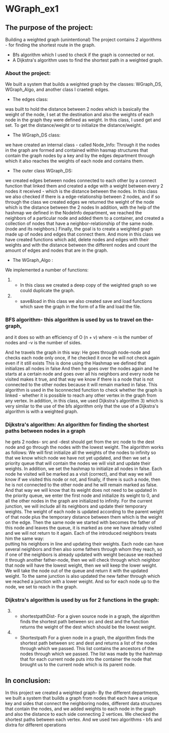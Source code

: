 # WGraph_ex1

## The purpose of the project:
Building a weighted graph (unintentional)
The project contains 2 algorithms - for finding the shortest route in the graph.

-  Bfs algorithm
which I used to check if the graph is connected or not.
-  A Dijkstra's algorithm 
uses to find the shortest path in a weighted graph.
### About the project:
We built a system that builds a weighted graph by the classes:
 WGraph_DS, WGraph_Algo, and another class I craeted: edges.

- The edges class:

was built to hold the distance between 2 nodes which is basically the weight of the node, I set at the destination and also the weights of each node in the graph they were defined as weight. In this class, I used get and set. To get the distance/weight or to initialize the distance/weight.

- The WGraph_DS class:

we have created an internal class - called Node_Info: Through it the nodes in the graph are formed and contained within hasmap structures that contain the graph nodes by a key and by the edges department through which it also reaches the weights of each node and contains them. 

- The outer class WGraph_DS:

we created edges between nodes connected to each other by a connect function that linked them and created a edge with a weight between every 2 nodes it received - which is the distance between the nodes.
In this class we also checked if there is a edge-relationship between 2 nodes, and if so through the class we created edges we returned the weight of the node which is the distance between the 2 nodes
In addition, with the help of the hashmap we defined in the NodeInfo department, we reached the neighbors of a particular node and added them to a container, and created a collection of nodes that have a neighbor-relationship of the same node. (node and its neighbors.)
Finally, the goal is to create a weighted graph made up of nodes and edges that connect them.
And more in this class we have created functions which add, delete nodes and edges with their weights and with the distance between the different nodes and count the amount of edges and nodes that are in the graph.

- The WGraph_Algo :

We implemented a number of functions:
1) - In this class we created a deep copy of the weighted graph so we could duplicate the graph.
2) - save&load in this class we also created save and load functions which save the graph in the form of a file and load the file.
###  BFS algorithm- this algorithm is used by us to travel on the- graph,
and it does so with an efficiency of O (n + v) where -n is the number of nodes and -v is the  number of sides.

And he travels the graph in this way:
He goes through node-node and checks each node only once, if he checked it once he will not check again even if it still exists
This is done using the Hashmap we defined that initializes all nodes in false
And then he goes over the nodes again and he starts at a certain node and goes over all his neighbors and every node he visited makes it true, and that way we know if there is a node that is not connected to the other nodes because it will remain marked in false. 
This algorithm is used in the Isconnected function to check whether the graph is linked - whether it is possible to reach any other vertex in the graph from any vertex.
In addition, in this class, we used Dijkstra's algorithm 3)
 which is very similar to the use of the bfs algorithm only that the use of a Dijkstra's algorithm is with a weighted graph.

### Dijkstra's algorithm: An algorithm for finding the shortest paths between nodes in a graph
he gets 2 nodes- src and -dest should get from the src node to the dest node and go through the nodes with the lowest weight. The algorithm works as follows:
We will first initialize all the weights of the nodes to infinity so that we know which node we have not yet updated, and then we set a priority queue that will contain the nodes we will visit and update their weights.
In addition, we set the hashmap to initialize all nodes in false.
Each node he visited will be marked as a visit (correct), and that way we will know if we visited this node or not, 
and finally, if there is such a node, then he is not connected to the other node and he will remain marked as false.
And that way we will know that its weight does not need to be updated
In the priority queue, we enter the first node and initialize its weight to 0, and all the other nodes in the graph are initialized to infinity.
For the current junction, we will include all its neighbors and update their temporary weights.
The weight of each node is updated according to the parent weight of that node plus the temporary distance between them which is the weight on the edge.
Then the same node we started with becomes the father of this node and leaves the queue, it is marked as one we have already visited and we will not return to it again. 
Each of the introduced neighbors treats him the same way:   
putting his neighbors in line and updating their weights.
Each node can have several neighbors and then also some fathers through whom they reach, so if one of the neighbors is already updated with weight because we reached it through another father-node, then we will check through which neighbor that node will have the lowest weight, then we will keep the lower weight.
We will take the node out of the queue and return it with the updated weight. 
To the same junction is also updated the new father through which we reached a junction with a lower weight.
And so for each node up to the node, we set to reach in the graph.

### Dijkstra's algorithm is used by us for 2 functions in the graph:
3) - shortestpathDist-
For a given source node in a graph, the algorithm finds the shortest path between src and dest and the function returns the weight of the dest which should be the lowest weight.
4) - Shortestpath For a given node in a graph, the algorithm finds the shortest path between src and dest and returns a list of the nodes through which we passed. This list contains the ancestors of the nodes through which we passed.
The list was made by the hashmap that for each current node puts into the container the node that brought us to the current node which is its parent node.



## In conclusion:
In this project we created a weighted graph-
By the different departments, we built a system that builds a graph from nodes that each have a unique key and sides that connect the neighboring nodes, different data structures that contain the nodes, and we added weights to each node in the graph and also the distance to each side connecting 2 vertices.
We checked the shortest paths between each vertex. And we used two algorithms - bfs and dixtra for different operations

